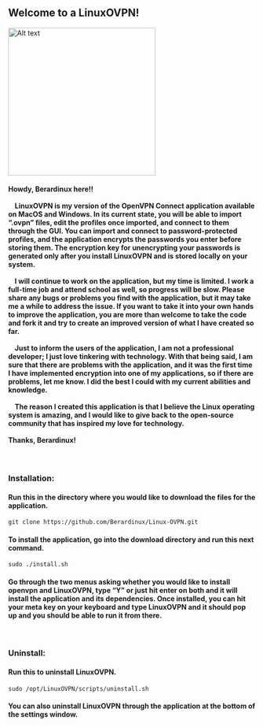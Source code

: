 <h2>Welcome to a LinuxOVPN!</h1>
<img src="image/LinuxOVPN-0.png" alt="Alt text" width="300"/>

<h4>
  Howdy, Berardinux here!!
  <br><br>
  &nbsp; &nbsp; LinuxOVPN is my version of the OpenVPN Connect application available on MacOS and Windows. In its current state, you will be able to import “.ovpn” files, edit the profiles once imported, and connect to them through the GUI. You can import and connect to password-protected profiles, and the application encrypts the passwords you enter before storing them. The encryption key for unencrypting your passwords is generated only after you install LinuxOVPN and is stored locally on your system. 
  <br><br>
  &nbsp; &nbsp; I will continue to work on the application, but my time is limited. I work a full-time job and attend school as well, so progress will be slow. Please share any bugs or problems you find with the application, but it may take me a while to address the issue. If you want to take it into your own hands to improve the application, you are more than welcome to take the code and fork it and try to create an improved version of what I have created so far.
  <br><br>
  &nbsp; &nbsp; Just to inform the users of the application, I am not a professional developer; I just love tinkering with technology. With that being said, I am sure that there are problems with the application, and it was the first time I have implemented encryption into one of my applications, so if there are problems, let me know. I did the best I could with my current abilities and knowledge.
  <br><br>
  &nbsp; &nbsp; The reason I created this application is that I believe the Linux operating system is amazing, and I would like to give back to the open-source community that has inspired my love for technology.
  <br><br>
  Thanks, Berardinux!
</h4>
<br>
<h3>Installation:</h3>
<h4>Run this in the directory where you would like to download the files for the application.</h4>
<pre><code>git clone https://github.com/Berardinux/Linux-OVPN.git</code></pre>
<h4>To install the application, go into the download directory and run this next command.</h4>
<pre><code>sudo ./install.sh</code></pre>
<h4>
  Go through the two menus asking whether you would like to install openvpn and LinuxOVPN, type “Y” or just hit enter on both and it will install the application and its dependencies. Once installed, you can hit your meta key on your keyboard and type LinuxOVPN and it should pop up and you should be able to run it from there. 
</h4>
<br>
<h3>Uninstall:</h3>
<h4>Run this to uninstall LinuxOVPN.</h4>
<pre><code>sudo /opt/LinuxOVPN/scripts/uninstall.sh</code></pre>
<h4>You can also uninstall LinuxOVPN through the application at the bottom of the settings window.</h4>
